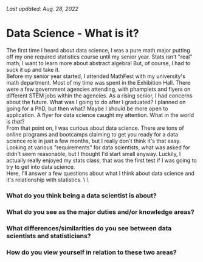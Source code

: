 _Last updated: Aug. 28, 2022_
# Data Science - What is it?
The first time I heard about data science, I was a pure math major putting off my one required statistics course until my senior year. Stats isn't "real" math; I want to learn more about abstract algebra! But, of course, I had to suck it up and take it. \
Before my senior year started, I attended MathFest with my university's math department. Most of my time was spent in the Exhibition Hall. There were a few government agencies attending, with phamplets and flyers on different STEM jobs within the agencies. As a rising senior, I had concerns about the future. What was I going to do after I graduated? I planned on going for a PhD, but then what? Maybe I should be more open to application. A flyer for data science caught my attention. What in the world is _that_? \
From that point on, I was curious about data science. There are tons of online programs and bootcamps claiming to get you ready for a data science role in just a few months, but I really don't think it's that easy. Looking at various "requirements" for data scientists, what was asked for didn't seem reasonable, but I thought I'd start small anyway. Luckily, I actually really enjoyed my stats class; that was the first test if I was going to try to get into data science. \
Here, I'll answer a few questions about what I think about data science and it's relationship with statistics. \ \

### What do you think being a data scientist is about?

### What do you see as the major duties and/or knowledge areas?  

### What differences/similarities do you see between data scientists and statisticians?  

### How do you view yourself in relation to these two areas?
